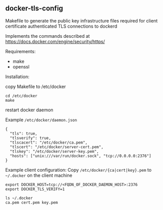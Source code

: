 docker-tls-config
-----------------

Makefile to generate the public key infrastructure files required for client certificate authenticated TLS
connections to dockerd

Implements the commands described at https://docs.docker.com/engine/security/https/

Requirements:
 - make
 - openssl

Installation: 

copy Makefile to /etc/docker
```
cd /etc/docker
make
```
restart docker daemon

Example `/etc/docker/daemon.json`
```
{
  "tls": true,
  "tlsverify": true,
  "tlscacert": "/etc/docker/ca.pem",
  "tlscert": "/etc/docker/server-cert.pem",
  "tlskey": "/etc/docker/server-key.pem",
  "hosts": ["unix:///var/run/docker.sock", "tcp://0.0.0.0:2376"]
}
```

Example client configuration:
Copy `/etc/docker/{ca|cert|key}.pem` to `~/.docker` on the client machine
```
export DOCKER_HOST=tcp://<FQDN_OF_DOCKER_DAEMON_HOST>:2376
export DOCKER_TLS_VERIFY=1

ls ~/.docker
ca.pem cert.pem key.pem
```



